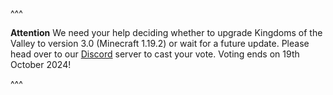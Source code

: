 ^^^

**Attention**
We need your help deciding whether to upgrade Kingdoms of the Valley to version 3.0 (Minecraft 1.19.2) or wait for a future update. Please head over to our [Discord](https://discord.com/channels/495506209881849856/495513877103116308/1296215476032110592) server to cast your vote. Voting ends on 19th October 2024!

^^^
